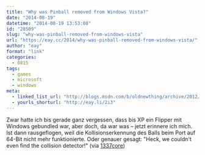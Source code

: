 ```yaml
---
title: "Why was Pinball removed from Windows Vista?"
date: "2014-08-19"
datetime: "2014-08-19 13:53:08"
id: "28509"
slug: "why-was-pinball-removed-from-windows-vista"
url: "https://eay.cc/2014/why-was-pinball-removed-from-windows-vista/"
author: "eay"
format: "link"
categories:
  - 0815
tags:
  - games
  - microsoft
  - windows
meta:
  - linked_list_url: "http://blogs.msdn.com/b/oldnewthing/archive/2012/12/18/10378851.aspx"
  - yourls_shorturl: "http://eay.li/2i3"
---
```


Zwar hatte ich bis gerade ganz vergessen, dass bis XP ein Flipper mit Windows gebundled war, aber doch, da war was – jetzt erinnere ich mich. Ist dann rausgeflogen, weil die Kollisionserkennung des Balls beim Port auf 64-Bit nicht mehr funktionierte. Oder genauer gesagt: "Heck, we couldn't even find the collision detector!" (via [1337core](http://www.1337core.de/2014/08/wieso-wurde-pinball-aus-windows-vista.html))
